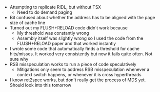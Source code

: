 - Attempting to replicate RIDL, but without TSX
	- Need to do demand paging
- Bit confused about whether the address has to be aligned with the page size of cache line
- Turned out my FLUSH+RELOAD code didn't work because
	- My threshold was constantly wrong
	- Assembly itself was slightly wrong so I used the code from the FLUSH+RELOAD paper and that worked instantly
- I wrote some code that automatically finds a threshold for cache hits/misses. It worked very consistently but now it fails quite often. Not sure why
- RSB misspeculation works to run a piece of code speculatively
	- Mitigations only seem to address RSB misspeculation whenever a context switch happens, or whenever it is cross hyperthreads
- I know ret2spec works, but don't really get the process of MDS yet. Should look into this tomorrow